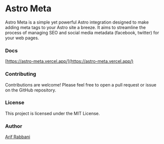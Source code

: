 # Astro Meta

Astro Meta is a simple yet powerful Astro integration designed to make adding meta tags to your Astro site a breeze. It aims to streamline the process of managing SEO and social media metadata (facebook, twitter) for your web pages.

### Docs

[https://astro-meta.vercel.app/](https://astro-meta.vercel.app/)

### Contributing

Contributions are welcome! Please feel free to open a pull request or issue on the GitHub repository.

### License

This project is licensed under the MIT License.

### Author

[Arif Rabbani](https://github.com/ArifRabbaniIn)

